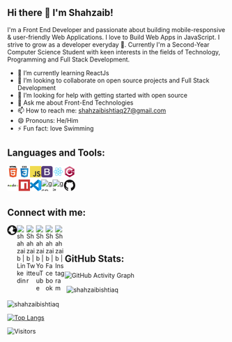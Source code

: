 ## Hi there 👋 I'm Shahzaib!

<!--
**shahzaibishtiaq/shahzaibishtiaq** is a ✨ _special_ ✨ repository because its `README.md` (this file) appears on your GitHub profile.

Here are some ideas to get you started:

- 🔭 I’m currently working on MERN Stack
- 🧐 I'm interested in Full-Stack Dev and open source
-->
I'm a Front End Developer and passionate about building mobile-responsive & user-friendly Web Applications. I love to Build Web Apps in JavaScript. I strive to grow as a developer everyday 💪. Currently I'm a Second-Year Computer Science Student with keen interests in the fields of Technology, Programming and Full Stack Development.

- 🌱 I’m currently learning ReactJs
- 👯 I’m looking to collaborate on open source projects and Full Stack Development
- 🤔 I’m looking for help with getting started with open source
- 💬 Ask me about Front-End Technologies
- 📫 How to reach me: shahzaibishtiaq27@gmail.com
- 😄 Pronouns: He/Him
- ⚡ Fun fact: love Swimming 


## Languages and Tools:

<a href="#" rel="nofollow"><img align="left" alt="HTML5" width="26px" src="https://raw.githubusercontent.com/github/explore/80688e429a7d4ef2fca1e82350fe8e3517d3494d/topics/html/html.png" style="max-width: 100%;"></a>

<a href="#" rel="nofollow" savefrom_lm_index="2" savefrom_lm="1"><img align="left" alt="CSS3" width="26px" src="https://raw.githubusercontent.com/github/explore/80688e429a7d4ef2fca1e82350fe8e3517d3494d/topics/css/css.png" style="max-width: 100%;"></a>

<a href="#" rel="nofollow" savefrom_lm_index="2" savefrom_lm="1"><img align="left" alt="JavaScript" width="26px" src="https://raw.githubusercontent.com/github/explore/80688e429a7d4ef2fca1e82350fe8e3517d3494d/topics/javascript/javascript.png" style="max-width: 100%;"></a>

<a href="#" rel="nofollow" savefrom_lm_index="2" savefrom_lm="1"><img align="left" alt="JavaScript" width="26px" src="https://raw.githubusercontent.com/github/explore/80688e429a7d4ef2fca1e82350fe8e3517d3494d/topics/bootstrap/bootstrap.png" style="max-width: 100%;"></a>

<a href="#" rel="nofollow" savefrom_lm_index="2" savefrom_lm="1"><img align="left" alt="JavaScript" width="26px" src="https://raw.githubusercontent.com/github/explore/80688e429a7d4ef2fca1e82350fe8e3517d3494d/topics/react/react.png" style="max-width: 100%;"></a>

<a href="https://www.w3schools.com/cpp/" target="_blank"> <img align="left" src="https://raw.githubusercontent.com/devicons/devicon/master/icons/cplusplus/cplusplus-original.svg" alt="cplusplus" width="26" height="26"/> </a><br>

<a href="https://nodejs.org" target="_blank"> <img align="left" src="https://raw.githubusercontent.com/devicons/devicon/master/icons/nodejs/nodejs-original-wordmark.svg" alt="nodejs" width="26" height="26"/> </a>

<a href="#" rel="nofollow" savefrom_lm_index="2" savefrom_lm="1"><img align="left" alt="JavaScript" width="26px" src="https://raw.githubusercontent.com/github/explore/80688e429a7d4ef2fca1e82350fe8e3517d3494d/topics/npm/npm.png" style="max-width: 100%;"></a>

<a href="#" rel="nofollow"><img align="left" alt="Visual Studio Code" width="26px" src="https://raw.githubusercontent.com/github/explore/80688e429a7d4ef2fca1e82350fe8e3517d3494d/topics/visual-studio-code/visual-studio-code.png" style="max-width: 100%;"></a>

<a href="https://cloud.google.com" target="_blank"> <img align="left" src="https://www.vectorlogo.zone/logos/google_cloud/google_cloud-icon.svg" alt="gcp" width="26" height="26"/> </a> 

<a href="https://git-scm.com/" target="_blank"> <img align="left" src="https://www.vectorlogo.zone/logos/git-scm/git-scm-icon.svg" alt="git" width="26" height="26"/> </a>

<a href="#" rel="nofollow"><img align="left" alt="GitHub" width="26px" src="https://raw.githubusercontent.com/github/explore/78df643247d429f6cc873026c0622819ad797942/topics/github/github.png" style="max-width: 100%;"></a><br><br>



## Connect with me:

<a href="https://github.com/shahzaibishtiaq" rel="nofollow"><img align="left" alt="Shahzaib" width="22px" src="https://raw.githubusercontent.com/iconic/open-iconic/master/svg/globe.svg" style="max-width: 100%;"></a>

<a href="https://linkedin.com/in/shahzaibishtiaq" rel="nofollow"><img align="left" alt="shahzaib | Linkedin" width="22px" src="https://camo.githubusercontent.com/28bbd2596707954793abeff9eb24d343c1c78b7bf184b90294b4b190c6097a65/68747470733a2f2f63646e2e6a7364656c6976722e6e65742f6e706d2f73696d706c652d69636f6e7340332e302e312f69636f6e732f6c696e6b6564696e2e737667" data-canonical-src="https://cdn.jsdelivr.net/npm/simple-icons@3.0.1/icons/linkedin.svg" style="max-width: 100%;"></a>

<a href="https://twitter.com/shahzaib_27" rel="nofollow"><img align="left" alt="Shahzaib | Twitter" width="22px" src="https://camo.githubusercontent.com/395dda360ae28377b7c3247581a88b20573883519c2be833cb64fbb37dcbcc1a/68747470733a2f2f63646e2e6a7364656c6976722e6e65742f6e706d2f73696d706c652d69636f6e734076332f69636f6e732f747769747465722e737667" data-canonical-src="https://cdn.jsdelivr.net/npm/simple-icons@v3/icons/twitter.svg" style="max-width: 100%;"></a>

<a href="https://www.youtube.com/" rel="nofollow"><img align="left" alt="Shahzaib | YouTube" width="22px" src="https://camo.githubusercontent.com/6645c4c313a1f4f0032cd1c5e5fd0033417104a7a282fed4cafdca8ac2a1ab33/68747470733a2f2f63646e2e6a7364656c6976722e6e65742f6e706d2f73696d706c652d69636f6e734076332f69636f6e732f796f75747562652e737667" data-canonical-src="https://cdn.jsdelivr.net/npm/simple-icons@v3/icons/youtube.svg" style="max-width: 100%;"></a>

<a href="https://www.facebook.com/shahzaibishtiaq27" rel="nofollow"><img align="left" alt="Shahzaib | Facebook" width="22px" src="https://camo.githubusercontent.com/013ab4b8c0a14af1d626b6106c10a4ca83129f9b89d063db25612dcb88740bc5/68747470733a2f2f63646e2e6a7364656c6976722e6e65742f6e706d2f73696d706c652d69636f6e734076332f69636f6e732f66616365626f6f6b2e737667" data-canonical-src="https://cdn.jsdelivr.net/npm/simple-icons@v3/icons/facebook.svg" style="max-width: 100%;"></a>

<a href="https://www.instagram.com/shahzaib_ishtiaq27" rel="nofollow"><img align="left" alt="Shahzaib | Instagram" width="22px" src="https://camo.githubusercontent.com/c80f9763ed06d4ab9fbcc1a74b8b74cd95e4c7f82d3f1f70233994f236a0faeb/68747470733a2f2f63646e2e6a7364656c6976722e6e65742f6e706d2f73696d706c652d69636f6e734076332f69636f6e732f696e7374616772616d2e737667" data-canonical-src="https://cdn.jsdelivr.net/npm/simple-icons@v3/icons/instagram.svg" style="max-width: 100%;"></a><br><br>

## GitHub Stats:

![GitHub Activity Graph](https://activity-graph.herokuapp.com/graph?username=shahzaibishtiaq )  

<p>&nbsp;<img align="center" src="https://github-readme-stats.vercel.app/api?username=shahzaibishtiaq&show_icons=true&locale=en" alt="shahzaibishtiaq" /></p>

<p><img align="center" src="https://github-readme-streak-stats.herokuapp.com/?user=shahzaibishtiaq&" alt="shahzaibishtiaq" /></p>


[![Top Langs](https://github-readme-stats.vercel.app/api/top-langs/?username=shahzaibishtiaq&layout=compact)](https://github.com/shahzaibishtiaq/github-readme-stats)

![Visitors](https://gpvc.arturio.dev/shahzaibishtiaq ) 


















